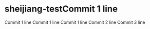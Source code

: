 # sheijiang-testCommit 1 line
Commit 1 line
Commit 1 line
Commit 1 line
Commit 2 line
Commit 3 line
